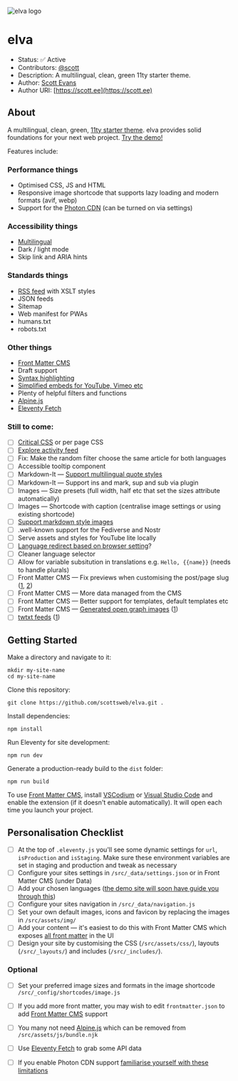 ![elva logo](https://scott.ee/images/elva.png)

# elva

* Status: ✅ Active
* Contributors: [@scott](https://toot.scott.ee/@scott)
* Description: A multilingual, clean, green 11ty starter theme.
* Author: [Scott Evans](https://scott.ee)
* Author URI: [https://scott.ee](https://scott.ee)

## About

A multilingual, clean, green, [11ty starter theme](https://www.11ty.dev/docs/starter/). elva provides solid foundations for your next web project. [Try the demo!](https://elva.scott.ee/)

Features include:

### Performance things

* Optimised CSS, JS and HTML
* Responsive image shortcode that supports lazy loading and modern formats (avif, webp)
* Support for the [Photon CDN](https://developer.wordpress.com/docs/photon/) (can be turned on via settings)

### Accessibility things

* [Multilingual](https://www.11ty.dev/docs/plugins/i18n/)
* Dark / light mode
* Skip link and ARIA hints

### Standards things

* [RSS feed](https://www.11ty.dev/docs/plugins/rss/) with XSLT styles
* JSON feeds
* Sitemap
* Web manifest for PWAs
* humans.txt 
* robots.txt

### Other things

* [Front Matter CMS](https://frontmatter.codes/)
* Draft support
* [Syntax highlighting](https://www.11ty.dev/docs/plugins/syntaxhighlight/)
* [Simplified embeds for YouTube, Vimeo etc](https://github.com/gfscott/eleventy-plugin-embed-everything)
* Plenty of helpful filters and functions
* [Alpine.js](https://alpinejs.dev/)
* [Eleventy Fetch](https://www.11ty.dev/docs/plugins/fetch/)

### Still to come:

- [ ] [Critical CSS](https://github.com/11ty/eleventy-plugin-bundle) or per page CSS
- [ ] [Explore activity feed](https://github.com/11ty/eleventy-activity-feed)
- [ ] Fix: Make the random filter choose the same article for both languages
- [ ] Accessible tooltip component
- [ ] Markdown-It — [Support multilingual quote styles](https://github.com/markdown-it/markdown-it#init-with-presets-and-options)
- [ ] Markdown-It — Support ins and mark, sup and sub via plugin
- [ ] Images — Size presets (full width, half etc that set the sizes attribute automatically)
- [ ] Images — Shortcode with caption (centralise image settings or using existing shortcode)
- [ ] [Support markdown style images](https://nhoizey.github.io/eleventy-plugin-images-responsiver/)
- [ ] .well-known support for the Fediverse and Nostr
- [ ] Serve assets and styles for YouTube lite locally
- [ ] [Language redirect based on browser setting](https://gitlab.com/florent_tassy/polyglot-tech-blog/-/blob/main/src/js/redirect.js)?
- [ ] Cleaner language selector
- [ ] Allow for variable subsitution in translations e.g. `Hello, {{name}}` (needs to handle plurals)
- [ ] Front Matter CMS — Fix previews when customising the post/page slug ([1](https://frontmatter.codes/docs/content-creation/placeholders#example-1), [2](https://frontmatter.codes/docs/custom-actions#content-script))
- [ ] Front Matter CMS — More data managed from the CMS
- [ ] Front Matter CMS — Better support for templates, default templates etc
- [ ] Front Matter CMS — [Generated open graph images](https://www.eliostruyf.com/generate-open-graph-preview-image-code-front-matter/) ([1](https://bnijenhuis.nl/notes/automatically-generate-open-graph-images-in-eleventy/))
- [ ] [twtxt feeds](https://indieweb.org/twtxt) ([1](https://twtxt.readthedocs.io))

## Getting Started

Make a directory and navigate to it:

```
mkdir my-site-name
cd my-site-name
```

Clone this repository:

```
git clone https://github.com/scottsweb/elva.git .
```

Install dependencies:

```
npm install
```

Run Eleventy for site development:

```
npm run dev
```

Generate a production-ready build to the `dist` folder:

```
npm run build
```

To use [Front Matter CMS](https://frontmatter.codes/), install [VSCodium](https://vscodium.com/) or [Visual Studio Code](https://code.visualstudio.com/) and enable the extension (if it doesn't enable automatically). It will open each time you launch your project.

## Personalisation Checklist

- [ ] At the top of `.eleventy.js` you'll see some dynamic settings for `url`, `isProduction` and `isStaging`. Make sure these environment variables are set in staging and production and tweak as necessary
- [ ] Configure your sites settings in `/src/_data/settings.json` or in Front Matter CMS (under Data)
- [ ] Add your chosen languages ([the demo site will soon have guide you through this](https://elva.scott.ee/en/writing/adding-additional-languages/))
- [ ] Configure your sites navigation in `/src/_data/navigation.js`
- [ ] Set your own default images, icons and favicon by replacing the images in `/src/assets/img/` 
- [ ] Add your content — it's easiest to do this with Front Matter CMS which exposes [all front matter](https://elva.scott.ee/en/writing/frontmatter/) in the UI
- [ ] Design your site by customising the CSS (`/src/assets/css/`), layouts (`/src/_layouts/`) and includes (`/src/_includes/`). 

### Optional

- [ ] Set your preferred image sizes and formats in the image shortcode `/src/_config/shortcodes/image.js`
- [ ] If you add more front matter, you may wish to edit `frontmatter.json` to add [Front Matter CMS](https://frontmatter.codes/) support
- [ ] You many not need [Alpine.js](https://alpinejs.dev/) which can be removed from `/src/assets/js/bundle.njk`
- [ ] Use [Eleventy Fetch](https://www.11ty.dev/docs/plugins/fetch/) to grab some API data
- [ ] If you enable Photon CDN support [familiarise yourself with these limitations](https://jetpack.com/support/site-accelerator/#limitations)
 

